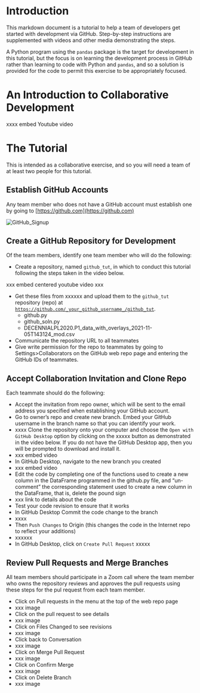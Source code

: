 # Introduction

This markdown document is a tutorial to help a team of developers get started with development via GitHub.  Step-by-step instructions are supplemented with videos and other media demonstrating the steps.

A Python program using the <code>pandas</code> package is the target for development in this tutorial, but the focus is on learning the development process in GitHub rather than learning to code with Python and <code>pandas</code>, and so a solution is provided for the code to permit this exercise to be appropriately focused.  

# An Introduction to Collaborative Development

xxxx embed Youtube video

# The Tutorial

This is intended as a collaborative exercise, and so you will need a team of at least two people for this tutorial.  

## Establish GitHub Accounts

Any team member who does not have a GitHub account must establish one by going to [https://github.com](https://github.com)

![GitHub_Signup](media/github_landing_page.jpg)

## Create a GitHub Repository for Development

Of the team members, identify one team member who will do the following:

-  Create a repository, named <code>github_tut</code>, in which to conduct this tutorial following the steps taken in the video below.

xxx embed centered youtube video xxx

- Get these files from xxxxxx and upload them to the <code>github_tut</code> repository (repo) at <code>https://github.com/_your_github_username_/github_tut</code>.
  - github.py
  - github_soln.py
  - DECENNIALPL2020.P1_data_with_overlays_2021-11-05T143124_mod.csv
-  Communicate the repository URL to all teammates
-  Give write permission for the repo to teammates by going to <code></code>Settings>Collaborators</code> on the GitHub web repo page and entering the GitHub IDs of teammates.

## Accept Collaboration Invitation and Clone Repo

Each teammate should do the following:

- Accept the invitation from repo owner, which will be sent to the email address you specified when establishing your GitHub account.
- Go to owner’s repo and create new branch.  Embed your GitHub username in the branch name so that you can identify your work.
- xxxx Clone the repository onto your computer and choose the <code>Open with GitHub Desktop</code> option by clicking on the xxxxx button as demonstrated in the video below.  If you do not have the GitHub Desktop app, then you will be prompted to download and install it.
-  xxx embed video
-  In GitHub Desktop, navigate to the new branch you created
-  xxx embed video
-  Edit the code by completing one of the functions used to create a new column in the DataFrame programmed in the github.py file, and “un-comment” the corresponding statement used to create a new column in the DataFrame, that is, delete the pound sign
-  xxx link to details about the code
-  Test your code revision to ensure that it works
-  In GitHub Desktop Commit the code change to the branch
-  xxxx
-  Then <code>Push Changes</code> to Origin (this changes the code in the Internet repo to reflect your additions)
-  xxxxxx
-  In GitHub Desktop, click on <code>Create Pull Request</code>
xxxxx

## Review Pull Requests and Merge Branches

All team members should participate in a Zoom call where the team member who owns the repository reviews and approves the pull requests using these steps for the pul request from each team member.

- Click on Pull requests in the menu at the top of the web repo page
- xxx image
-	Click on the pull request to see details
-	xxx image
-	Click on Files Changed to see revisions
-	xxx image
-	Click back to Conversation
-	xxx image
-	Click on Merge Pull Request
-	xxx image
-	Click on Confirm Merge
-	xxx image
-	Click on Delete Branch
-	xxx image




